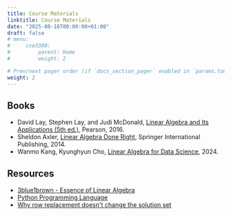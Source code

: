 ```yaml
---
title: Course Materials
linktitle: Course Materials
date: "2025-08-18T00:00:00+01:00"
draft: false
# menu:
#     cse3380:
#         parent: Home
#         weight: 2

# Prev/next pager order (if `docs_section_pager` enabled in `params.toml`)
weight: 2
---
```


## Books

- David Lay, Stephen Lay, and Judi McDonald, [Linear Algebra and Its Applications (5th ed.)](https://www.google.com/books/edition/Linear_Algebra_and_Its_Applications/CeL5rQEACAAJ?hl=en), Pearson, 2016.
- Sheldon Axler, [Linear Algebra Done Right](https://www.google.com/books/edition/Linear_Algebra_Done_Right/5qYxBQAAQBAJ?hl=en&gbpv=1&dq=Linear+Algebra+Done+Right&printsec=frontcover), Springer International Publishing, 2014.
- Wanmo Kang, Kyunghyun Cho, [Linear Algebra for Data Science](https://kyunghyuncho.me/linear-algebra-for-data-science/), 2024.

## Resources

- [3blue1brown - Essence of Linear Algebra](https://youtu.be/fNk_zzaMoSs)
- [Python Programming Language](https://www.python.org/)
- [Why row replacement doesn't change the solution set](https://www.math.utah.edu/~schwede/MichiganClasses/math217/RowReplacementIsOk.pdf)